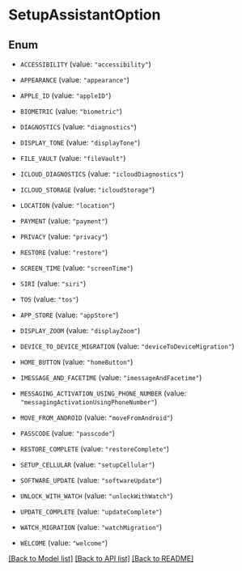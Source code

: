 # SetupAssistantOption

## Enum


* `ACCESSIBILITY` (value: `"accessibility"`)

* `APPEARANCE` (value: `"appearance"`)

* `APPLE_ID` (value: `"appleID"`)

* `BIOMETRIC` (value: `"biometric"`)

* `DIAGNOSTICS` (value: `"diagnostics"`)

* `DISPLAY_TONE` (value: `"displayTone"`)

* `FILE_VAULT` (value: `"fileVault"`)

* `ICLOUD_DIAGNOSTICS` (value: `"icloudDiagnostics"`)

* `ICLOUD_STORAGE` (value: `"icloudStorage"`)

* `LOCATION` (value: `"location"`)

* `PAYMENT` (value: `"payment"`)

* `PRIVACY` (value: `"privacy"`)

* `RESTORE` (value: `"restore"`)

* `SCREEN_TIME` (value: `"screenTime"`)

* `SIRI` (value: `"siri"`)

* `TOS` (value: `"tos"`)

* `APP_STORE` (value: `"appStore"`)

* `DISPLAY_ZOOM` (value: `"displayZoom"`)

* `DEVICE_TO_DEVICE_MIGRATION` (value: `"deviceToDeviceMigration"`)

* `HOME_BUTTON` (value: `"homeButton"`)

* `IMESSAGE_AND_FACETIME` (value: `"imessageAndFacetime"`)

* `MESSAGING_ACTIVATION_USING_PHONE_NUMBER` (value: `"messagingActivationUsingPhoneNumber"`)

* `MOVE_FROM_ANDROID` (value: `"moveFromAndroid"`)

* `PASSCODE` (value: `"passcode"`)

* `RESTORE_COMPLETE` (value: `"restoreComplete"`)

* `SETUP_CELLULAR` (value: `"setupCellular"`)

* `SOFTWARE_UPDATE` (value: `"softwareUpdate"`)

* `UNLOCK_WITH_WATCH` (value: `"unlockWithWatch"`)

* `UPDATE_COMPLETE` (value: `"updateComplete"`)

* `WATCH_MIGRATION` (value: `"watchMigration"`)

* `WELCOME` (value: `"welcome"`)


[[Back to Model list]](../README.md#documentation-for-models) [[Back to API list]](../README.md#documentation-for-api-endpoints) [[Back to README]](../README.md)



